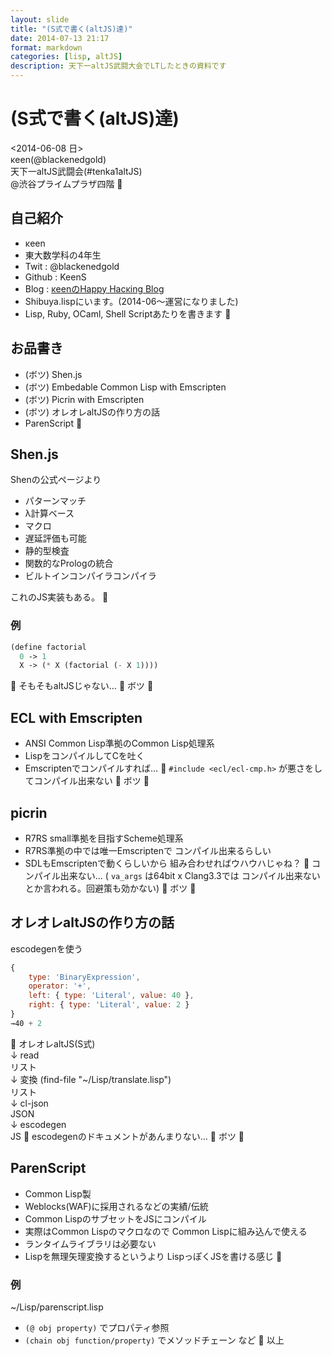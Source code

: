 ```yaml
---
layout: slide
title: "(S式で書く(altJS)達)"
date: 2014-07-13 21:17
format: markdown
categories: [lisp, altJS]
description: 天下一altJS武闘大会でLTしたときの資料です
---
```

# (S式で書く(altJS)達)
<2014-06-08 日>  
κeen(@blackenedgold)  
天下一altJS武闘会(#tenka1altJS)  
@渋谷プライムプラザ四階

## 自己紹介
 + κeen
 + 東大数学科の4年生
 + Twit : @blackenedgold
 + Github : KeenS
 + Blog : [κeenのHappy Hacκing Blog](http://KeenS.github.io/)
 + Shibuya.lispにいます。(2014-06〜運営になりました)
 + Lisp, Ruby, OCaml, Shell Scriptあたりを書きます

## お品書き
 - (ボツ) Shen.js
 - (ボツ) Embedable Common Lisp with Emscripten
 - (ボツ) Picrin with Emscripten
 - (ボツ) オレオレaltJSの作り方の話
 - ParenScript

## Shen.js
Shenの公式ページより

  + パターンマッチ
  + λ計算ベース
  + マクロ
  + 遅延評価も可能
  + 静的型検査
  + 関数的なPrologの統合
  + ビルトインコンパイラコンパイラ

これのJS実装もある。

### 例
```lisp
(define factorial
  0 -> 1
  X -> (* X (factorial (- X 1))))
```

そもそもaltJSじゃない…

ボツ

## ECL with Emscripten
  + ANSI Common Lisp準拠のCommon Lisp処理系
  + LispをコンパイルしてCを吐く
  + Emscriptenでコンパイルすれば…

`#include <ecl/ecl-cmp.h>`
が悪さをしてコンパイル出来ない

ボツ

##  picrin
  + R7RS small準拠を目指すScheme処理系
  + R7RS準拠の中では唯一Emscriptenで
    コンパイル出来るらしい
  + SDLもEmscriptenで動くらしいから
    組み合わせればウハウハじゃね？

コンパイル出来ない…
( `va_args` は64bit x Clang3.3では
コンパイル出来ないとか言われる。回避策も効かない)

ボツ

##  オレオレaltJSの作り方の話
escodegenを使う
```javascript
{
    type: 'BinaryExpression',
    operator: '+',
    left: { type: 'Literal', value: 40 },
    right: { type: 'Literal', value: 2 }
}
→40 + 2
```

オレオレaltJS(S式)  
 ↓ read  
リスト  
 ↓ 変換  (find-file "~/Lisp/translate.lisp")  
リスト  
 ↓ cl-json  
JSON  
 ↓ escodegen  
JS

escodegenのドキュメントがあんまりない…

ボツ

## ParenScript
  + Common Lisp製
  + Weblocks(WAF)に採用されるなどの実績/伝統
  + Common LispのサブセットをJSにコンパイル
  + 実際はCommon Lispのマクロなので
    Common Lispに組み込んで使える
  + ランタイムライブラリは必要ない
  + Lispを無理矢理変換するというより
    LispっぽくJSを書ける感じ

### 例
~/Lisp/parenscript.lisp

 + `(@ obj property)` でプロパティ参照
 + `(chain obj function/property)` でメソッドチェーン
など

以上
